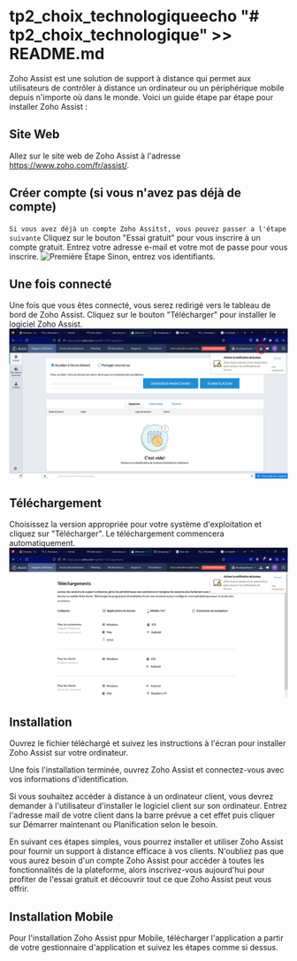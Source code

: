 # tp2_choix_technologiqueecho "# tp2_choix_technologique" >> README.md

Zoho Assist est une solution de support à distance qui permet aux utilisateurs de contrôler à distance un ordinateur ou un périphérique mobile depuis n'importe où dans le monde. Voici un guide étape par étape pour installer Zoho Assist :

## Site Web

Allez sur le site web de Zoho Assist à l'adresse https://www.zoho.com/fr/assist/.

## Créer compte (si vous n'avez pas déjà de compte)

`Si vous avez déjà un compte Zoho Assitst, vous pouvez passer a l'étape suivante`
Cliquez sur le bouton "Essai gratuit" pour vous inscrire à un compte gratuit. Entrez votre adresse e-mail et votre mot de passe pour vous inscrire.
![Première Étape](/images/installation/PremiereÉtape.PNG)
Sinon, entrez vos identifiants.

## Une fois connecté

Une fois que vous êtes connecté, vous serez redirigé vers le tableau de bord de Zoho Assist. Cliquez sur le bouton "Télécharger" pour installer le logiciel Zoho Assist.
![Deuxième Étape](/images/installation/DeuxièmeÉtape.PNG)

## Téléchargement

Choisissez la version appropriée pour votre système d'exploitation et cliquez sur "Télécharger". Le téléchargement commencera automatiquement.
![Troisème Étape](/images/installation/TroisièmeÉtape.PNG)

## Installation

Ouvrez le fichier téléchargé et suivez les instructions à l'écran pour installer Zoho Assist sur votre ordinateur.

Une fois l'installation terminée, ouvrez Zoho Assist et connectez-vous avec vos informations d'identification.

Si vous souhaitez accéder à distance à un ordinateur client, vous devrez demander à l'utilisateur d'installer le logiciel client sur son ordinateur. Entrez l'adresse mail de votre client dans la barre prévue a cet effet puis cliquer sur Démarrer maintenant ou Planification selon le besoin.

En suivant ces étapes simples, vous pourrez installer et utiliser Zoho Assist pour fournir un support à distance efficace à vos clients. N'oubliez pas que vous aurez besoin d'un compte Zoho Assist pour accéder à toutes les fonctionnalités de la plateforme, alors inscrivez-vous aujourd'hui pour profiter de l'essai gratuit et découvrir tout ce que Zoho Assist peut vous offrir.

## Installation Mobile

Pour l'installation Zoho Assist ppur Mobile, télécharger l'application a partir de votre gestionnaire d'application et suivez les étapes comme si dessus.
